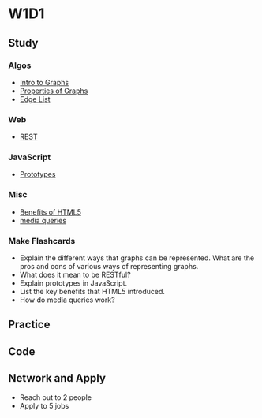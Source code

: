 # W1D1

## Study

### Algos 

- [Intro to Graphs](https://www.youtube.com/watch?v=gXgEDyodOJU)
- [Properties of Graphs](https://www.youtube.com/watch?v=AfYqN3fGapc)
- [Edge List](https://www.youtube.com/watch?v=ZdY1Fp9dKzs&index=40&list=PL2_aWCzGMAwI3W_JlcBbtYTwiQSsOTa6P)

### Web
- [REST](https://codewords.recurse.com/issues/five/what-restful-actually-means)

### JavaScript
- [Prototypes](https://javascript.info/function-prototype)

### Misc
- [Benefits of HTML5](https://tympanus.net/codrops/2011/11/24/top-10-reasons-to-use-html5-right-now/)
- [media queries](https://www.w3schools.com/css/css_rwd_mediaqueries.asp)

### Make Flashcards

- Explain the different ways that graphs can be represented. What are the
pros and cons of various ways of representing graphs.
- What does it mean to be RESTful?
- Explain prototypes in JavaScript.
- List the key benefits that HTML5 introduced.
- How do media queries work?

## Practice 

## Code 

## Network and Apply 

- Reach out to 2 people
- Apply to 5 jobs 